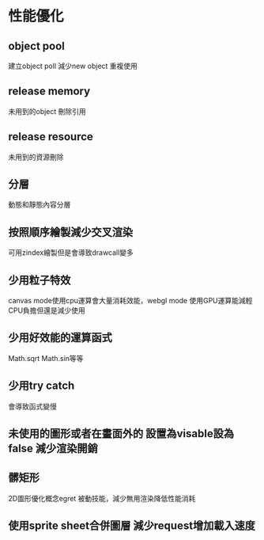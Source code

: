 # 性能優化
## object pool
建立object poll 減少new object 重複使用
## release memory
未用到的object 刪除引用
## release resource
未用到的資源刪除
## 分層
動態和靜態內容分層
## 按照順序繪製減少交叉渲染
可用zindex繪製但是會導致drawcall變多
## 少用粒子特效
canvas mode使用cpu運算會大量消耗效能，webgl mode 使用GPU運算能減輕CPU負擔但還是減少使用
## 少用好效能的運算函式
Math.sqrt Math.sin等等
## 少用try catch
會導致函式變慢
## 未使用的圖形或者在畫面外的 設置為visable設為false 減少渲染開銷
## 髒矩形
2D圖形優化概念egret 被動技能，減少無用渲染降低性能消耗
## 使用sprite sheet合併圖層 減少request增加載入速度
